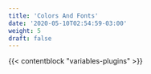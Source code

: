 ```yaml
---
title: 'Colors And Fonts'
date: '2020-05-10T02:54:59-03:00'
weight: 5
draft: false
---
```


{{< contentblock "variables-plugins" >}}